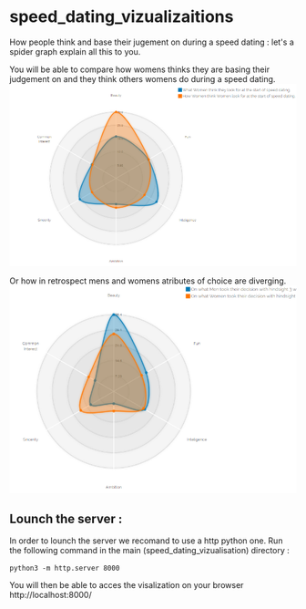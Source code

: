 # speed_dating_vizualizaitions
How people think and base their jugement on during a speed dating : let's a spider graph explain all this to you.

You will be able to compare how womens thinks they are basing their judgement on and they think others womens do during a speed dating.
![Womens vs Womens Presumtions](women-vs-women-presumtions.PNG)

Or how in retrospect mens and womens atributes of choice are diverging.
![Mens vs Womens with Hinsight](mens-vs-womens-hinsight.PNG)

## Lounch the server : 
In order to lounch the server we recomand to use a http python one. Run the following command in the main (speed_dating_vizualisation) directory : 
~~~~
python3 -m http.server 8000
~~~~
You will then be able to acces the visalization on your browser http://localhost:8000/

